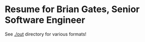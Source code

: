 # Resume for Brian Gates, Senior Software Engineer

See [./out](https://github.com/brian-gates/resume/tree/master/out) directory for various formats!
